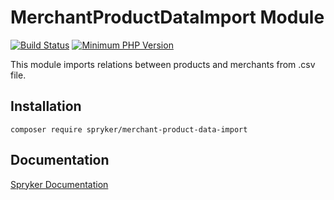 # MerchantProductDataImport Module
[![Build Status](https://travis-ci.org/spryker/merchant-product-data-import.svg)](https://travis-ci.org/spryker/merchant-product-data-import)
[![Minimum PHP Version](https://img.shields.io/badge/php-%3E%3D%207.3-8892BF.svg)](https://php.net/)

This module imports relations between products and merchants from .csv file.

## Installation

```
composer require spryker/merchant-product-data-import
```

## Documentation

[Spryker Documentation](https://academy.spryker.com/developing_with_spryker/module_guide/modules.html)
